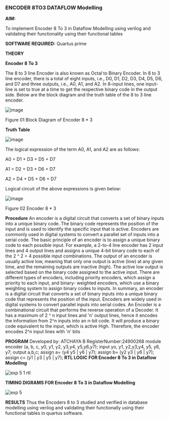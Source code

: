 ### ENCODER 8TO3 DATAFLOW Modelling

**AIM:**

To implement  Encoder 8 To 3 in Dataflow Modelling using verilog and validating their functionality using their functional tables

**SOFTWARE REQUIRED:** Quartus prime

**THEORY**

**Encoder 8 To 3**

The 8 to 3 line Encoder is also known as Octal to Binary Encoder. In 8 to 3 line encoder, there is a total of eight inputs, i.e., D0, D1, D2, D3, D4, D5, D6, and D7 and three outputs, i.e., A0, A1, and A2. In 8-input lines, one input-line is set to true at a time to get the respective binary code in the output side. Below are the block diagram and the truth table of the 8 to 3 line encoder.

![image](https://github.com/naavaneetha/ENCODER8TO3DATAFLOW/assets/154305477/0bc242c1-eb9e-4c47-afe5-30428470efc3)

Figure 01  Block Diagram of Encoder 8 * 3

**Truth Table**

![image](https://github.com/naavaneetha/ENCODER8TO3DATAFLOW/assets/154305477/35496b14-ae6e-4cd1-9abd-d6736b576575)

The logical expression of the term A0, A1, and A2 are as follows:

A0 = D1 + D3 + D5 + D7

A1 = D2 + D3 + D6 + D7

A2 = D4 + D5 + D6 + D7

Logical circuit of the above expressions is given below:

![image](https://github.com/naavaneetha/ENCODER8TO3DATAFLOW/assets/154305477/95acaee6-c873-4c75-89eb-ef09fb158053)

Figure 02  Encoder 8 * 3

**Procedure**
An encoder is a digital circuit that converts a set of binary inputs into a unique binary code. The binary code represents the position of the input and is used to identify the specific input that is active. Encoders are commonly used in digital systems to convert a parallel set of inputs into a serial code. The basic principle of an encoder is to assign a unique binary code to each possible input. For example, a 2-to-4 line encoder has 2 input lines and 4 output lines and assigns a unique 4-bit binary code to each of the 2 ^ 2 = 4 possible input combinations. The output of an encoder is usually active low, meaning that only one output is active (low) at any given time, and the remaining outputs are inactive (high). The active low output is selected based on the binary code assigned to the active input. There are different types of encoders, including priority encoders, which assign a priority to each input, and binary- weighted encoders, which use a binary weighting system to assign binary codes to inputs. In summary, an encoder is a digital circuit that converts a set of binary inputs into a unique binary code that represents the position of the input. Encoders are widely used in digital systems to convert parallel inputs into serial codes. An Encoder is a combinational circuit that performs the reverse operation of a Decoder. It has a maximum of 2 ^ n input lines and 'n' output lines, hence it encodes the information from 2^n inputs into an n-bit code. It will produce a binary code equivalent to the input, which is active High. Therefore, the encoder encodes 2^n input lines with 'n' bits

**PROGRAM**
Developed by: ATCHAYA B
RegisterNumber:24900268
module encoder (a, b, c, y0, y1, y2, y3,y4, y5,y6,y7);
input yo, y1, y2,y3,y4, y5, y6, y7;
output a,b,c;
assign a= (y4 y5 | y6 | y7);
assign b= (y2 y3 | y6 | y7);
assign c= (y1 | y3 | y5 | y7);
**RTL LOGIC FOR Encoder 8 To 3 in Dataflow Modelling**

![exp 5 1 rtl](https://github.com/user-attachments/assets/415ae488-a716-4232-b612-ffd20e780bee)


**TIMING DIGRAMS FOR Encoder 8 To 3 in Dataflow Modelling**

![exp 5](https://github.com/user-attachments/assets/d380443e-bb7f-4daa-bbd6-ed603f563ea5)


**RESULTS**
Thus the Encoders 8 to 3 studied and verified in database modelling using verilog and validating their functionally using their functional tables in quartus software.





